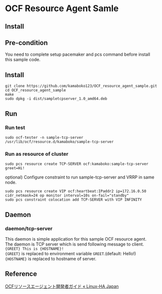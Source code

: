 # OCF Resource Agent Samle

## Install

## Pre-condition
You need to complete setup pacemaker and pcs command before install this sample code.

## Install

```
git clone https://github.com/kamaboko123/OCF_resource_agent_sample.git
cd OCF_resource_agent_sample
make
sudo dpkg -i dist/sampletcpserver_1.0_amd64.deb
```

## Run
### Run test
```
sudo ocf-tester -n sample-tcp-server /usr/lib/ocf/resource.d/kamaboko/sample-tcp-server
```

### Run as resource of cluster
```
sudo pcs resource create TCP-SERVER ocf:kamaboko:sample-tcp-server greet=Hi!
```

optional)
Configure constraint to run sample-tcp-server and VRRP in same node.
```
sudo pcs resource create VIP ocf:heartbeat:IPaddr2 ip=172.16.0.50 cidr_netmask=24 op monitor interval=10s on-fail="standby"
sudo pcs constraint colocation add TCP-SERVER with VIP INFINITY
```


## Daemon
### daemon/tcp-server
This daemon is simple application for this sample OCF resource agent.  
The daemon is TCP server which is send following message to client.  
`{GREET} This is {HOSTNAME}!`  
`{GREET}` is replaced to environment variable `GREET`.(default: Hello!)  
`{HOSTNAME}` is replaced to hostname of server.  

## Reference
[OCFリソースエージェント開発者ガイド « Linux-HA Japan](https://linux-ha.osdn.jp/wp/archives/4328)

